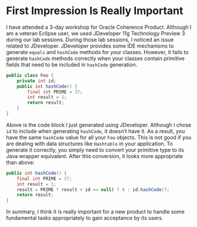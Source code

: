 # First Impression Is Really Important

I have attended a 3-day workshop for Oracle Coherence Product. Although I am a veteran Eclipse user, we used JDeveloper 
11g Technology Preview 3 during our lab sessions. During those lab sessions, I noticed an issue related to JDeveloper. 
JDeveloper provides some IDE mechanisms to generate `equals` and `hashCode` methods for your classes. However, it fails 
to generate `hashCode` methods correctly when your classes contain primitive fields that need to be included in `hashCode` 
generation.

```java
public class Foo {
	private int id;
	public int hashCode() {
		final int PRIME = 37;
		int result = 1;
		return result;
	}
}
```

Above is the code block I just generated using JDeveloper. Although I chose `id` to include when generating `hashCode`, 
it doesn’t have it. As a result, you have the same `hashCode` value for all your `Foo` objects. This is not good if you 
are dealing with data structures like `Hashtable` in your application. To generate it correctly, you simply need to convert 
your primitive type to its Java wrapper equivalent. After this conversion, it looks more appropriate than above:

```java
public int hashCode() {
	final int PRIME = 37;
	int result = 1;
	result = PRIME * result + id == null) ? 0 : id.hashCode(?;
	return result;
}
```

In summary, I think it is really important for a new product to handle some fundamental tasks appropriately to gain 
acceptance by its users.
